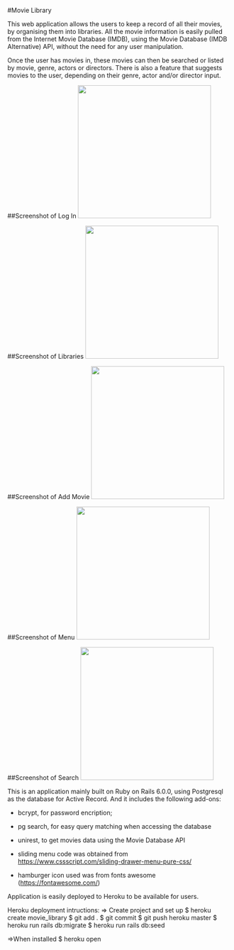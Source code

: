 #Movie Library

This web application allows the users to keep a record of all their movies, by organising them into libraries.
All the movie information is easily pulled from the Internet Movie Database (IMDB), using the Movie Database (IMDB Alternative) API, without the need for any user manipulation.

Once the user has movies in, these movies can then be searched or listed by movie, genre, actors or directors. There is also a feature that suggests movies to the user, depending on their genre, actor and/or director input.


##Screenshot of Log In
<img src="https://anapgsilva.github.io/movie_library/app/assets/images/Login_page" width="300">

##Screenshot of Libraries
<img src="https://anapgsilva.github.io/movie_library/app/assets/images/Create_libraries" width="300">

##Screenshot of Add Movie
<img src="https://anapgsilva.github.io/movie_library/app/assets/images/Add_movie" width="300">

##Screenshot of Menu
<img src="https://anapgsilva.github.io/movie_library/app/assets/images/Lists_menu" width="300">

##Screenshot of Search
<img src="https://anapgsilva.github.io/movie_library/app/assets/images/Search_lists" width="300">



This is an application mainly built on Ruby on Rails 6.0.0, using Postgresql as the database for Active Record.
And it includes the following add-ons:

- bcrypt, for password encription;

- pg search, for easy query matching when accessing the database

- unirest, to get movies data using the Movie Database API

- sliding menu code was obtained from https://www.cssscript.com/sliding-drawer-menu-pure-css/

- hamburger icon used was from fonts awesome (https://fontawesome.com/)


Application is easily deployed to Heroku to be available for users.

Heroku deployment intructions:
=> Create project and set up
$ heroku create movie_library
$ git add .
$ git commit
$ git push heroku master
$ heroku run rails db:migrate
$ heroku run rails db:seed

=>When installed
$ heroku open
